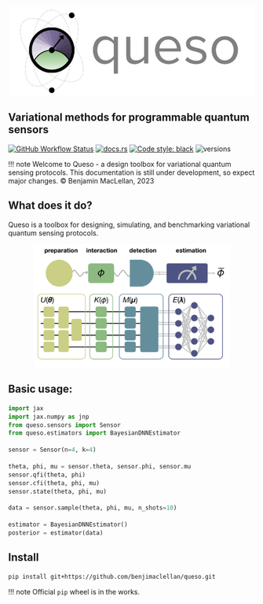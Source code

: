 #

<p align="center">
  <img src=imgs/logo.png alt="Queso" width="500" />
</p>


## Variational methods for programmable quantum sensors
[![GitHub Workflow Status](https://img.shields.io/badge/build-passing-brightgreen)](https://github.com/ki3-qbt/graph-compiler/actions)
[![docs.rs](https://img.shields.io/badge/docs-passing-brightgreen)](https://github.com/ki3-qbt/graph-compiler/tree/gh-pages)
[![Code style: black](https://img.shields.io/badge/code%20style-black-000000.svg)](https://github.com/ambv/black)
![versions](https://img.shields.io/badge/python-3.8%20%7C%203.9%20%7C%203.10-blue)

!!! note
    Welcome to Queso - a design toolbox for variational quantum sensing protocols. 
    This documentation is still under development, so expect major changes.
    © Benjamin MacLellan, 2023



## What does it do?
Queso is a toolbox for designing, simulating, and benchmarking variational quantum sensing protocols.
<p align="center">
  <img src=imgs/fig1.png alt="GraphiQ" width="400" />
</p>


## Basic usage:
```py
import jax
import jax.numpy as jnp
from queso.sensors import Sensor
from queso.estimators import BayesianDNNEstimator

sensor = Sensor(n=4, k=4)

theta, phi, mu = sensor.theta, sensor.phi, sensor.mu
sensor.qfi(theta, phi)
sensor.cfi(theta, phi, mu)
sensor.state(theta, phi, mu)

data = sensor.sample(theta, phi, mu, n_shots=10)

estimator = BayesianDNNEstimator()
posterior = estimator(data)
```



## Install
```bash
pip install git+https://github.com/benjimaclellan/queso.git
```
!!! note
    Official `pip` wheel is in the works.

